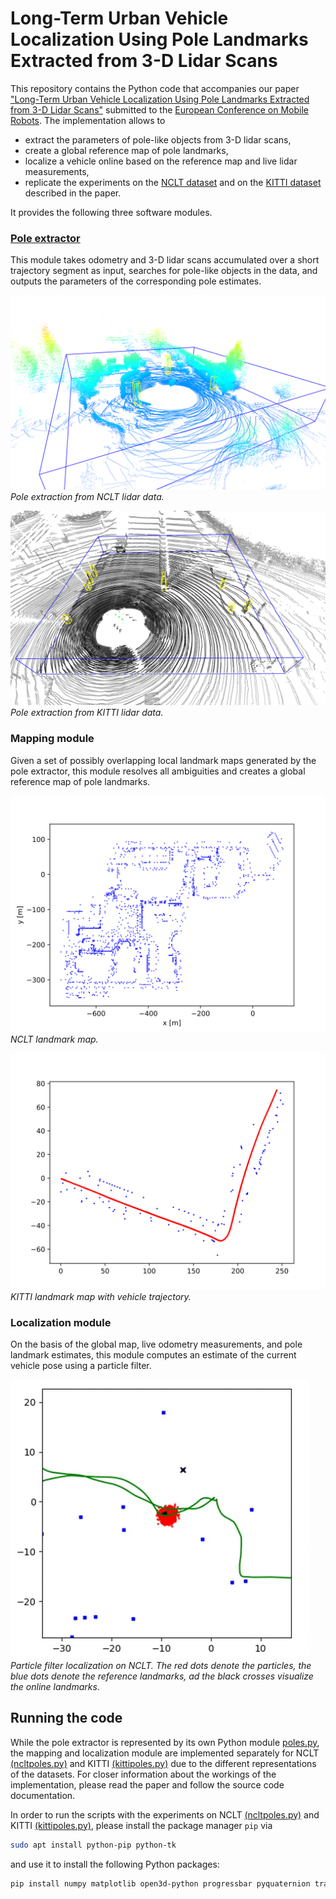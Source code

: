 # Long-Term Urban Vehicle Localization Using Pole Landmarks Extracted from 3-D Lidar Scans

This repository contains the Python code that accompanies our paper ["Long-Term Urban Vehicle Localization Using Pole Landmarks Extracted from 3-D Lidar Scans"](http://ais.informatik.uni-freiburg.de/publications/papers/schaefer19ecmr.pdf) submitted to the [European Conference on Mobile Robots](https://www.ecmr2019.eu/).
The implementation allows to

* extract the parameters of pole-like objects from 3-D lidar scans,
* create a global reference map of pole landmarks,
* localize a vehicle online based on the reference map and live lidar measurements,
* replicate the experiments on the [NCLT dataset](http://robots.engin.umich.edu/nclt/) and on the [KITTI dataset](http://www.cvlibs.net/datasets/kitti/) described in the paper.

It provides the following three software modules.

### [Pole extractor](poles/poles.py)

This module takes odometry and 3-D lidar scans accumulated over a short trajectory segment as input, searches for pole-like objects in the data, and outputs the parameters of the corresponding pole estimates.

![Poles extracted from NCLT 3-D lidar data](img/nclt_poles.png)
<br/>*Pole extraction from NCLT lidar data.*

![Poles extracted from KITTI 3-D lidar data](img/kitti_poles.png)
<br/>*Pole extraction from KITTI lidar data.*

### Mapping module

Given a set of possibly overlapping local landmark maps generated by the pole extractor, this module resolves all ambiguities and creates a global reference map of pole landmarks.

![Map of pole landmarks generated from NCLT dataset](img/nclt_map.svg)
<br/>*NCLT landmark map.*

![Map of pole landmarks generated from KITTI dataset](img/kitti_map.svg)
<br/>*KITTI landmark map with vehicle trajectory.*

### Localization module

On the basis of the global map, live odometry measurements, and pole landmark estimates, this module computes an estimate of the current vehicle pose using a particle filter.

![Particle filter localization on NCLT dataset](img/nclt_particle_filter.gif)
<br/>*Particle filter localization on NCLT.
The red dots denote the particles, the blue dots denote the reference landmarks, ad the black crosses visualize the online landmarks.*

## Running the code

While the pole extractor is represented by its own Python module [poles.py](poles/poles.py), the mapping and localization module are implemented separately for NCLT [(ncltpoles.py)](poles/ncltpoles.py) and KITTI [(kittipoles.py)](poles/kittipoles.py) due to the different representations of the datasets.
For closer information about the workings of the implementation, please read the paper and follow the source code documentation.

In order to run the scripts with the experiments on NCLT [(ncltpoles.py)](poles/ncltpoles.py) and KITTI [(kittipoles.py)](poles/kittipoles.py), please install the package manager `pip` via

```bash
sudo apt install python-pip python-tk
```

and use it to install the following Python packages:

```bash
pip install numpy matplotlib open3d-python progressbar pyquaternion transforms3d scipy scikit-image networkx psutil
```
